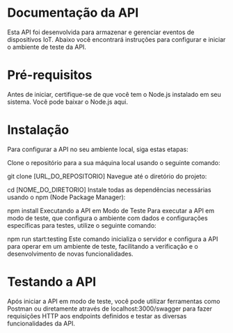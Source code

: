 # Documentação da API
Esta API foi desenvolvida para armazenar e gerenciar eventos de dispositivos IoT. Abaixo você encontrará instruções para configurar e iniciar o ambiente de teste da API.

# Pré-requisitos
Antes de iniciar, certifique-se de que você tem o Node.js instalado em seu sistema. Você pode baixar o Node.js aqui.

# Instalação
Para configurar a API no seu ambiente local, siga estas etapas:

Clone o repositório para a sua máquina local usando o seguinte comando:


git clone [URL_DO_REPOSITORIO]
Navegue até o diretório do projeto:


cd [NOME_DO_DIRETORIO]
Instale todas as dependências necessárias usando o npm (Node Package Manager):


npm install
Executando a API em Modo de Teste
Para executar a API em modo de teste, que configura o ambiente com dados e configurações específicas para testes, utilize o seguinte comando:


npm run start:testing
Este comando inicializa o servidor e configura a API para operar em um ambiente de teste, facilitando a verificação e o desenvolvimento de novas funcionalidades.

# Testando a API
Após iniciar a API em modo de teste, você pode utilizar ferramentas como Postman ou diretamente através de localhost:3000/swagger para fazer requisições HTTP aos endpoints definidos e testar as diversas funcionalidades da API.
